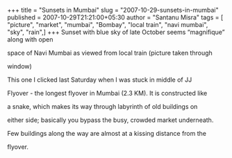 +++
title = "Sunsets in Mumbai"
slug = "2007-10-29-sunsets-in-mumbai"
published = 2007-10-29T21:21:00+05:30
author = "Santanu Misra"
tags = [ "picture", "market", "mumbai", "Bombay", "local train", "navi mumbai", "sky", "rain",]
+++
Sunset with blue sky of late October seems “magnifique” along with open
space of Navi Mumbai as viewed from local train (picture taken through
window)

  

This one I clicked last Saturday when I was stuck in middle of JJ
Flyover - the longest flyover in Mumbai (2.3 KM). It is constructed like
a snake, which makes its way through labyrinth of old buildings on
either side; basically you bypass the busy, crowded market underneath.
Few buildings along the way are almost at a kissing distance from the
flyover.

